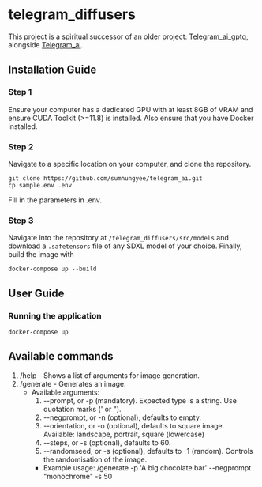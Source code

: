 # telegram_diffusers

This project is a spiritual successor of an older project: [Telegram_ai_gptq](https://github.com/sumhungyee/telegram_ai_gptq), alongside [Telegram_ai](https://github.com/sumhungyee/telegram_ai).

## Installation Guide

### Step 1
Ensure your computer has a dedicated GPU with at least 8GB of VRAM and ensure CUDA Toolkit (>=11.8) is installed. Also ensure that you have Docker installed.

### Step 2
Navigate to a specific location on your computer, and clone the repository.

```
git clone https://github.com/sumhungyee/telegram_ai.git
cp sample.env .env
```

Fill in the parameters in .env.

### Step 3
Navigate into the repository at `/telegram_diffusers/src/models` and download a `.safetensors` file of any SDXL model of your choice.
Finally, build the image with

```
docker-compose up --build
```
## User Guide

### Running the application

```
docker-compose up
```

## Available commands

1. /help - Shows a list of arguments for image generation.
2. /generate - Generates an image.
    - Available arguments:
        1. --prompt, or -p (mandatory). Expected type is a string. Use quotation marks (' or ").
        2. --negprompt, or -n (optional), defaults to empty.
        3. --orientation, or -o (optional), defaults to square image. Available: landscape, portrait, square (lowercase)
        4. --steps, or -s (optional), defaults to 60.
        5. --randomseed, or -s (optional), defaults to -1 (random). Controls the randomisation of the image.
        - Example usage: /generate -p 'A big chocolate bar' --negprompt "monochrome" -s 50
